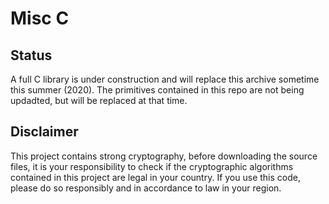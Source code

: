 # Misc C

## Status
A full C library is under construction and will replace this archive sometime this summer (2020).
The primitives contained in this repo are not being updadted, but will be replaced at that time.

## Disclaimer
This project contains strong cryptography, before downloading the source files, 
it is your responsibility to check if the cryptographic algorithms contained in this project are legal in your country. 
If you use this code, please do so responsibly and in accordance to law in your region.
